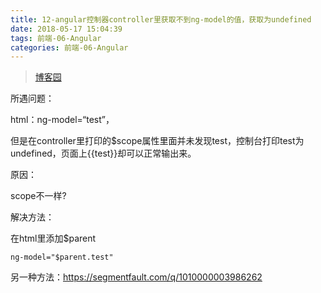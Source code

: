 ```yaml
---
title: 12-angular控制器controller里获取不到ng-model的值，获取为undefined
date: 2018-05-17 15:04:39
tags: 前端-06-Angular
categories: 前端-06-Angular
---
```

> [博客园](https://www.cnblogs.com/xiaoli52qd/p/7245274.html)

所遇问题：

html：ng-model=“test”，

但是在controller里打印的$scope属性里面并未发现test，控制台打印test为undefined，页面上{{test}}却可以正常输出来。

原因：

scope不一样?

解决方法：

在html里添加$parent


```
ng-model="$parent.test"
```
另一种方法：https://segmentfault.com/q/1010000003986262